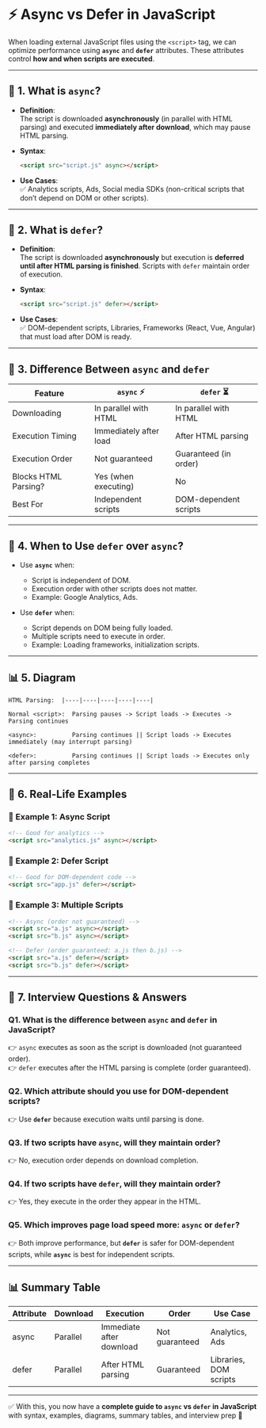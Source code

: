 
# ⚡ Async vs Defer in JavaScript

When loading external JavaScript files using the `<script>` tag, we can optimize performance using **`async`** and **`defer`** attributes. These attributes control **how and when scripts are executed**.

---

## 📌 1. What is `async`?

- **Definition**:  
  The script is downloaded **asynchronously** (in parallel with HTML parsing) and executed **immediately after download**, which may pause HTML parsing.

- **Syntax**:
  ```html
  <script src="script.js" async></script>
  ```

- **Use Cases**:  
  ✅ Analytics scripts, Ads, Social media SDKs (non-critical scripts that don’t depend on DOM or other scripts).

---

## 📌 2. What is `defer`?

- **Definition**:  
  The script is downloaded **asynchronously** but execution is **deferred until after HTML parsing is finished**. Scripts with `defer` maintain order of execution.

- **Syntax**:
  ```html
  <script src="script.js" defer></script>
  ```

- **Use Cases**:  
  ✅ DOM-dependent scripts, Libraries, Frameworks (React, Vue, Angular) that must load after DOM is ready.

---

## 📌 3. Difference Between `async` and `defer`

| Feature                | `async` ⚡              | `defer` ⏳              |
|-------------------------|------------------------|-------------------------|
| Downloading             | In parallel with HTML  | In parallel with HTML   |
| Execution Timing        | Immediately after load | After HTML parsing      |
| Execution Order         | Not guaranteed         | Guaranteed (in order)   |
| Blocks HTML Parsing?    | Yes (when executing)   | No                      |
| Best For                | Independent scripts    | DOM-dependent scripts   |

---

## 📌 4. When to Use `defer` over `async`?

- Use **`async`** when:
  - Script is independent of DOM.
  - Execution order with other scripts does not matter.
  - Example: Google Analytics, Ads.

- Use **`defer`** when:
  - Script depends on DOM being fully loaded.
  - Multiple scripts need to execute in order.
  - Example: Loading frameworks, initialization scripts.

---

## 📊 5. Diagram

```
HTML Parsing:  |----|----|----|----|----|

Normal <script>:  Parsing pauses -> Script loads -> Executes -> Parsing continues

<async>:          Parsing continues || Script loads -> Executes immediately (may interrupt parsing)

<defer>:          Parsing continues || Script loads -> Executes only after parsing completes
```

---

## 📌 6. Real-Life Examples

### 🔹 Example 1: Async Script
```html
<!-- Good for analytics -->
<script src="analytics.js" async></script>
```

### 🔹 Example 2: Defer Script
```html
<!-- Good for DOM-dependent code -->
<script src="app.js" defer></script>
```

### 🔹 Example 3: Multiple Scripts
```html
<!-- Async (order not guaranteed) -->
<script src="a.js" async></script>
<script src="b.js" async></script>

<!-- Defer (order guaranteed: a.js then b.js) -->
<script src="a.js" defer></script>
<script src="b.js" defer></script>
```

---

## 📌 7. Interview Questions & Answers

### Q1. What is the difference between `async` and `defer` in JavaScript?
👉 `async` executes as soon as the script is downloaded (not guaranteed order).  
👉 `defer` executes after the HTML parsing is complete (order guaranteed).

### Q2. Which attribute should you use for DOM-dependent scripts?
👉 Use **`defer`** because execution waits until parsing is done.

### Q3. If two scripts have `async`, will they maintain order?
👉 No, execution order depends on download completion.

### Q4. If two scripts have `defer`, will they maintain order?
👉 Yes, they execute in the order they appear in the HTML.

### Q5. Which improves page load speed more: `async` or `defer`?
👉 Both improve performance, but **`defer`** is safer for DOM-dependent scripts, while **`async`** is best for independent scripts.

---

## 📊 Summary Table

| Attribute | Download | Execution | Order | Use Case |
|-----------|----------|-----------|-------|----------|
| async     | Parallel | Immediate after download | Not guaranteed | Analytics, Ads |
| defer     | Parallel | After HTML parsing       | Guaranteed      | Libraries, DOM scripts |

---

✅ With this, you now have a **complete guide to `async` vs `defer` in JavaScript** with syntax, examples, diagrams, summary tables, and interview prep 🚀
